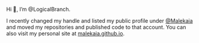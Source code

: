 Hi 👋, I’m @LogicalBranch.

I recently changed my handle and listed my public profile under [@Malekaia](https://github.com/Malekaia/) and moved my repositories and published code to that account. You can also visit my personal site at [malekaia.github.io](https://malekaia.github.io).
